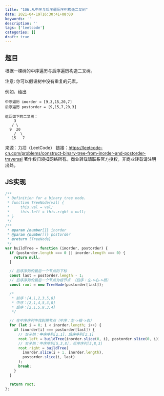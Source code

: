 ```yaml
---
title: "106.从中序与后序遍历序列构造二叉树"
date: 2021-04-19T16:30:41+08:00
keywords: ''
description: ''
tags: ['leetcode']
categories: []
draft: true
---
```


## 题目

根据一棵树的中序遍历与后序遍历构造二叉树。

注意:
你可以假设树中没有重复的元素。

例如，给出
```
中序遍历 inorder = [9,3,15,20,7]
后序遍历 postorder = [9,15,7,20,3]

返回如下的二叉树：
    3
   / \
  9  20
    /  \
   15   7
```

来源：力扣（LeetCode）
链接：https://leetcode-cn.com/problems/construct-binary-tree-from-inorder-and-postorder-traversal
著作权归领扣网络所有。商业转载请联系官方授权，非商业转载请注明出处。


## JS实现

```javascript
/**
 * Definition for a binary tree node.
 * function TreeNode(val) {
 *     this.val = val;
 *     this.left = this.right = null;
 * }
 */
/**
 * @param {number[]} inorder
 * @param {number[]} postorder
 * @return {TreeNode}
 */
var buildTree = function (inorder, postorder) {
  if (postorder.length === 0 || inorder.length === 0) {
    return null;
  }
  
  // 后序序列的最后一个节点的下标
  const last = postorder.length - 1;
  // 后序序列的最后一个节点为根节点 （后序：左->右->根）
  const root = new TreeNode(postorder[last]);

  /*
   * 前序：[4,1,2,3,5,8]
   * 中序：[2,1,4,5,3,8]
   * 后序：[2,1,5,8,3,4]
   */

  // 在中序序列中找到根节点（中序：左->根->右）
  for (let i = 0; i < inorder.length; i++) {
    if (inorder[i] === postorder[last]) {
      // 左子树：中序序列[2,1]，后序序列[2,1]
      root.left = buildTree(inorder.slice(0, i), postorder.slice(0, i));
      // 右子树：中序序列[5,3,8]，后序序列[5,8,3]
      root.right = buildTree(
        inorder.slice(i + 1, inorder.length),
        postorder.slice(i, last)
      );
      break;
    }
  }

  return root;
};
```
